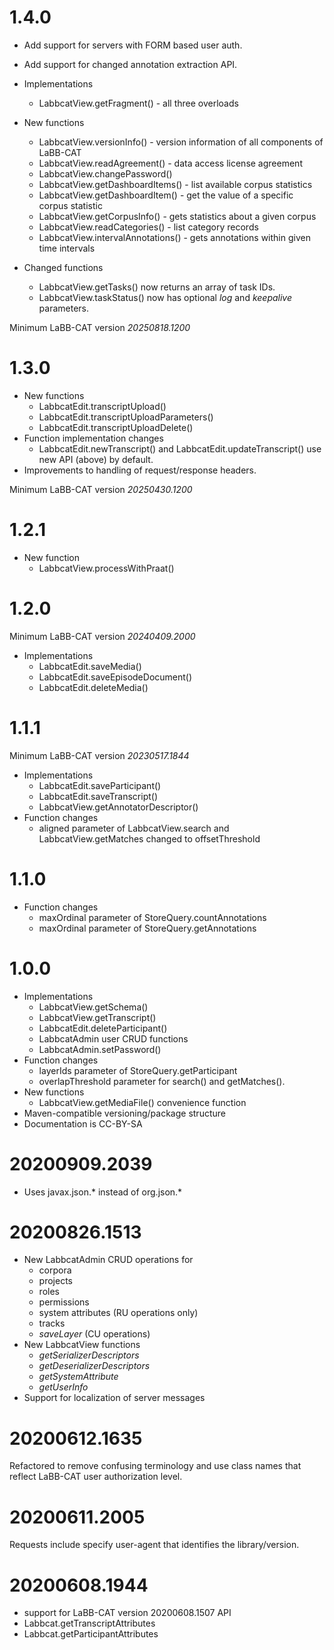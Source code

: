 # 1.4.0

- Add support for servers with FORM based user auth.
- Add support for changed annotation extraction API.
- Implementations
  + LabbcatView.getFragment() - all three overloads
- New functions
  + LabbcatView.versionInfo() - version information of all components of LaBB-CAT
  + LabbcatView.readAgreement() - data access license agreement
  + LabbcatView.changePassword()
  + LabbcatView.getDashboardItems() - list available corpus statistics
  + LabbcatView.getDashboardItem() - get the value of a specific corpus statistic
  + LabbcatView.getCorpusInfo() - gets statistics about a given corpus
  + LabbcatView.readCategories() - list category records
  + LabbcatView.intervalAnnotations() - gets annotations within given time intervals
  
- Changed functions
  + LabbcatView.getTasks() now returns an array of task IDs.
  + LabbcatView.taskStatus() now has optional *log* and *keepalive* parameters.

Minimum LaBB-CAT version *20250818.1200*

# 1.3.0

- New functions
  + LabbcatEdit.transcriptUpload()
  + LabbcatEdit.transcriptUploadParameters()
  + LabbcatEdit.transcriptUploadDelete()
- Function implementation changes
  + LabbcatEdit.newTranscript() and LabbcatEdit.updateTranscript() use new API (above) by default.
- Improvements to handling of request/response headers.

Minimum LaBB-CAT version *20250430.1200*

# 1.2.1

- New function
  + LabbcatView.processWithPraat()

# 1.2.0

Minimum LaBB-CAT version *20240409.2000*

- Implementations
  + LabbcatEdit.saveMedia()
  + LabbcatEdit.saveEpisodeDocument()
  + LabbcatEdit.deleteMedia()

# 1.1.1

Minimum LaBB-CAT version *20230517.1844*

- Implementations
  + LabbcatEdit.saveParticipant()
  + LabbcatEdit.saveTranscript()
  + LabbcatView.getAnnotatorDescriptor()
- Function changes
  + aligned parameter of LabbcatView.search and LabbcatView.getMatches changed to offsetThreshold

# 1.1.0

- Function changes
  + maxOrdinal parameter of StoreQuery.countAnnotations
  + maxOrdinal parameter of StoreQuery.getAnnotations

# 1.0.0

- Implementations
  + LabbcatView.getSchema()
  + LabbcatView.getTranscript()
  + LabbcatEdit.deleteParticipant()
  + LabbcatAdmin user CRUD functions
  + LabbcatAdmin.setPassword()
- Function changes
  + layerIds parameter of StoreQuery.getParticipant
  + overlapThreshold parameter for search() and getMatches().
- New functions
  + LabbcatView.getMediaFile() convenience function
- Maven-compatible versioning/package structure
- Documentation is CC-BY-SA

# 20200909.2039

- Uses javax.json.* instead of org.json.*

# 20200826.1513

- New LabbcatAdmin CRUD operations for
  + corpora
  + projects
  + roles
  + permissions
  + system attributes (RU operations only)
  + tracks
  + *saveLayer* (CU operations)
- New LabbcatView functions
  + *getSerializerDescriptors*
  + *getDeserializerDescriptors*
  + *getSystemAttribute*
  + *getUserInfo*
- Support for localization of server messages

# 20200612.1635

Refactored to remove confusing terminology and use class names that reflect LaBB-CAT user
authorization level.

# 20200611.2005

Requests include specify user-agent that identifies the library/version.

# 20200608.1944

- support for LaBB-CAT version 20200608.1507 API
- Labbcat.getTranscriptAttributes
- Labbcat.getParticipantAttributes

